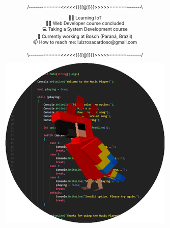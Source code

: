 <div align='center'>
/-------======<<<<<{{{[@]}}}>>>>>======-------\<br><br>
👨‍💻 Learning IoT<br>
👨‍🎓 Web Developer course concluded<br>
💻 Taking a System Development course<br>
🦾 Currently working at Bosch (Paraná, Brazil)<br>
📫 How to reach me: luizrosacardoso@gmail.com<br><br>
\-------======<<<<<{{{[@]}}}>>>>>======-------/<br>
</div>

<div align='center'>
<br>
<img src='parrot circle.gif' align='top' width=500>
</div>
